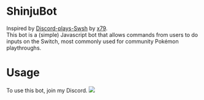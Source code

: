 # ShinjuBot
Inspired by [Discord-plays-Swsh](https://github.com/x79-sys/discord-plays-swsh) by [x79](https://github.com/x79-sys).  
This bot is a (simple) Javascript bot that allows commands from users to do inputs on the Switch, most commonly used for community Pokémon playthroughs.

# Usage
To use this bot, join my Discord.
[<img src="https://canary.discordapp.com/api/guilds/549214833858576395/widget.png?style=banner2">](https://discord.gg/2gkybyu)